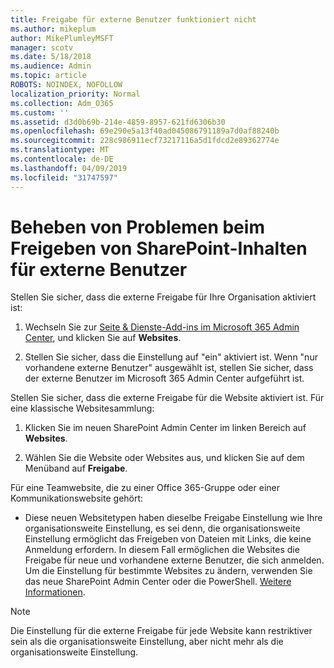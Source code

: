 ```yaml
---
title: Freigabe für externe Benutzer funktioniert nicht
ms.author: mikeplum
author: MikePlumleyMSFT
manager: scotv
ms.date: 5/18/2018
ms.audience: Admin
ms.topic: article
ROBOTS: NOINDEX, NOFOLLOW
localization_priority: Normal
ms.collection: Adm_O365
ms.custom: ''
ms.assetid: d3d0b69b-214e-4859-8957-621fd6306b30
ms.openlocfilehash: 69e290e5a13f40ad045086791189a7d0af88240b
ms.sourcegitcommit: 228c986911ecf73217116a5d1fdcd2e89362774e
ms.translationtype: MT
ms.contentlocale: de-DE
ms.lasthandoff: 04/09/2019
ms.locfileid: "31747597"
---
```

# <a name="fix-problems-sharing-sharepoint-content-with-external-users"></a>Beheben von Problemen beim Freigeben von SharePoint-Inhalten für externe Benutzer

Stellen Sie sicher, dass die externe Freigabe für Ihre Organisation aktiviert ist:
  
1. Wechseln Sie zur [Seite &amp; Dienste-Add-ins im Microsoft 365 Admin Center](https://portal.office.com/adminportal/home#/Settings/ServicesAndAddIns), und klicken Sie auf **Websites**.
    
2. Stellen Sie sicher, dass die Einstellung auf "ein" aktiviert ist. Wenn "nur vorhandene externe Benutzer" ausgewählt ist, stellen Sie sicher, dass der externe Benutzer im Microsoft 365 Admin Center aufgeführt ist.
    
Stellen Sie sicher, dass die externe Freigabe für die Website aktiviert ist. Für eine klassische Websitesammlung:
  
1. Klicken Sie im neuen SharePoint Admin Center im linken Bereich auf **Websites**.
    
2. Wählen Sie die Website oder Websites aus, und klicken Sie auf dem Menüband auf **Freigabe**.
    
Für eine Teamwebsite, die zu einer Office 365-Gruppe oder einer Kommunikationswebsite gehört:
  
- Diese neuen Websitetypen haben dieselbe Freigabe Einstellung wie Ihre organisationsweite Einstellung, es sei denn, die organisationsweite Einstellung ermöglicht das Freigeben von Dateien mit Links, die keine Anmeldung erfordern. In diesem Fall ermöglichen die Websites die Freigabe für neue und vorhandene externe Benutzer, die sich anmelden. Um die Einstellung für bestimmte Websites zu ändern, verwenden Sie das neue SharePoint Admin Center oder die PowerShell. [Weitere Informationen](https://go.microsoft.com/fwlink/?linkid=871863).
    
> [!NOTE]
> Die Einstellung für die externe Freigabe für jede Website kann restriktiver sein als die organisationsweite Einstellung, aber nicht mehr als die organisationsweite Einstellung. 
  

